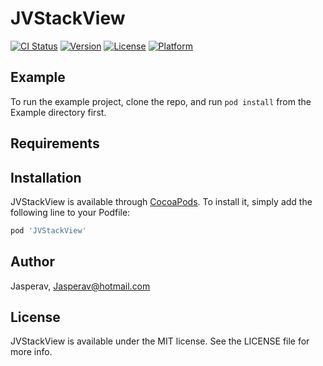 # JVStackView

[![CI Status](https://img.shields.io/travis/Jasperav/JVStackView.svg?style=flat)](https://travis-ci.org/Jasperav/JVStackView)
[![Version](https://img.shields.io/cocoapods/v/JVStackView.svg?style=flat)](https://cocoapods.org/pods/JVStackView)
[![License](https://img.shields.io/cocoapods/l/JVStackView.svg?style=flat)](https://cocoapods.org/pods/JVStackView)
[![Platform](https://img.shields.io/cocoapods/p/JVStackView.svg?style=flat)](https://cocoapods.org/pods/JVStackView)

## Example

To run the example project, clone the repo, and run `pod install` from the Example directory first.

## Requirements

## Installation

JVStackView is available through [CocoaPods](https://cocoapods.org). To install
it, simply add the following line to your Podfile:

```ruby
pod 'JVStackView'
```

## Author

Jasperav, Jasperav@hotmail.com

## License

JVStackView is available under the MIT license. See the LICENSE file for more info.
